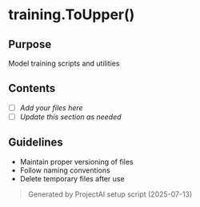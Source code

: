﻿# training.ToUpper()

## Purpose
Model training scripts and utilities

## Contents
- [ ] *Add your files here*
- [ ] *Update this section as needed*

## Guidelines
- Maintain proper versioning of files
- Follow naming conventions
- Delete temporary files after use

> Generated by ProjectAI setup script (2025-07-13)

